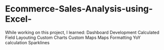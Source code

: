# Ecommerce-Sales-Analysis-using-Excel-
While working on this project, I learned:
Dashboard Development
Calculated Field
Layouting
Custom Charts
Custom Maps
Maps Formatting
YoY calculation
Sparklines
